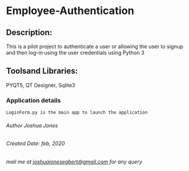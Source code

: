 # Employee-Authentication

## Description:
   This is a pilot project to authenticate a user or allowing the user to signup and then log-in using the user credentials using Python 3
   
## Toolsand Libraries:
   PYQT5, QT Designer, Sqlite3

### Application details
    LoginForm.py is the main app to launch the application
    
######  Author Joshua Jones
######  Created Date: feb, 2020
######  mail me at joshuajonesegbert@gmail.com for any query
